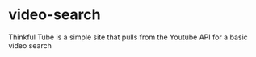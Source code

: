 # video-search

Thinkful Tube is a simple site that pulls from the Youtube API for a basic video search
